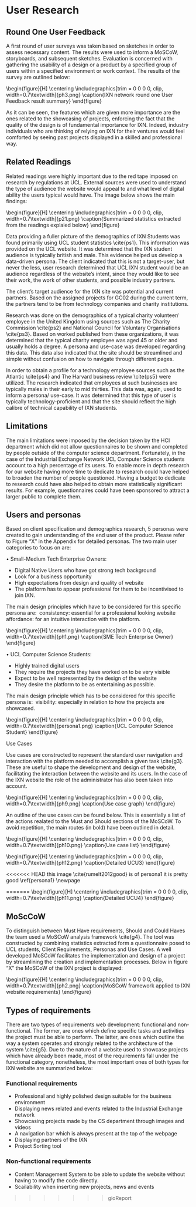 
# User Research

## Round One User Feedback
A first round of user surveys was taken based on sketches in order to assess necessary content. The results were used to inform a MoSCoW, storyboards, and subsequent sketches. Evaluation is concerned with gathering the usability of a design or a product by a specified group of users within a specified environment or work context. The results of the survey are outlined below:

\begin{figure}[H]
      \centering
      \includegraphics[trim = 0 0 0 0, clip, width=0.7\textwidth]{ph3.png}
      \caption{IXN network round one User Feedback result summary}
 \end{figure}

 As it can be seen, the features which are given more importance are the ones related to the showcasing of projects, enforcing the fact that the quality of the design is of fundamental importance for IXN. Indeed, industry individuals who are thinking of relying on IXN for their ventures would feel comforted by seeing past projects displayed in a skilled and professional way.

## Related Readings

Related readings were highly important due to the red tape imposed on research by regulations at UCL. External sources were used to understand the type of audience the website would appeal to and what level of digital ability the users typical would have. The image below shows the main findings:

\begin{figure}[H]
      \centering
      \includegraphics[trim = 0 0 0 0, clip, width=0.7\textwidth]{p21.png}
      \caption{Summarized statistics extracted from the readings explaied below}
 \end{figure}

Data providing a fuller picture of the demographics of IXN Students was found primarily using UCL student statistics \cite{ps1}. This information was provided on the UCL website. It was determined that the IXN student audience is typically british and male. This evidence helped us develop a data-driven persona. The client indicated that this is not a target-user, but never the less, user research determined that UCL IXN student would be an audience regardless of the website’s intent, since they would like to see their work, the work of other students, and possible industry partners.

The client’s target audience for the IXN site was potential and current partners. Based on the assigned projects for GC02 during the current term, the partners tend to be from technology companies and charity institutions.

Research was done on the demographics of a typical charity volunteer/ employee in the United Kingdom using sources such as The Charity Commission \cite{ps2} and National Council for Voluntary Organisations \cite{ps3}. Based on worked published from these organizations, it was determined that the typical charity employee was aged 45 or older and usually holds a degree. A persona and use-case was developed regarding this data. This data also indicated that the site should be streamlined and simple without confusion on how to navigate through different pages.

In order to obtain a profile for a technology employee sources such as the Atlantic \cite{ps4} and The Harvard business review \cite{ps5} were utilized. The research indicated that employees at such businesses are typically males in their early to mid thirties. This data was, again, used to inform a persona/ use-case. It was determined that this type of user is typically technology-proficient and that the site should reflect the high calibre of technical capability of IXN students.

## Limitations

The main limitations were imposed by the decision taken by the HCI department which did not allow questionnaires to be shown and completed by people outside of the computer science department. Fortunately, in the case of the Industrial Exchange Network UCL Computer Science students account to a high percentage of its users.  To enable more in depth research for our website having more time to dedicate to research could have helped to broaden the number of people questioned. Having a budget to dedicate to research could have also helped to obtain more statistically significant results. For example, questionnaires could have been sponsored to attract a larger public to complete them.

## Users and personas

Based on client specification and demographics research, 5 personas were created to gain understanding of the end user of the product. Please refer to Figure “X” in the Appendix for detailed personas. The two main user categories to focus on are: ​

• Small-Medium Tech Enterprise Owners: ​
-	Digital Native Users who have got strong tech background​
-	Look for a business opportunity​
-	High expectations from design and quality of website​
-	The platform has to appear professional for them to be incentivised to join IXN​.

The main design principles which have to be considered for this specific persona are: ​
consistency: essential for a professional looking website​
affordance: for an intuitive interaction with the platform. ​

\begin{figure}[H]
      \centering
      \includegraphics[trim = 0 0 0 0, clip, width=0.7\textwidth]{ph1.png}
      \caption{SME Tech Enterprise Owner}
\end{figure}

• UCL Computer Science Students: ​
-	Highly trained digital users​
-	They require the projects they have worked on to be very visible​
-	Expect to be well represented by the design of the website​
-	They desire the platform to be as entertaining as possible. ​

The main design principle which has to be considered for this specific persona is: ​
visibility: especially in relation to how the projects are showcased. ​

\begin{figure}[H]
      \centering
      \includegraphics[trim = 0 0 0 0, clip, width=0.7\textwidth]{persona1.png}
      \caption{UCL Computer Science Student}
\end{figure}

Use Cases

Use cases are constructed to represent the standard user navigation and interaction with the platform needed to accomplish a given task \cite{g3}. These are useful to shape the development and design of the website, facilitating the interaction between the website and its users. In the case of the IXN website the role of the administrator has also been taken into account. 

\begin{figure}[H]
      \centering
      \includegraphics[trim = 0 0 0 0, clip, width=0.7\textwidth]{ph9.png}
      \caption{Use case graph}
\end{figure}

An outline of the use cases can be found below. This is essentially a list of the actions realated to the Must and Should sections of the MoSCoW.  To avoid repetition, the main routes (in bold) have been outlined in detail.

\begin{figure}[H]
      \centering
      \includegraphics[trim = 0 0 0 0, clip, width=0.7\textwidth]{ph10.png}
      \caption{Use case list}
 \end{figure}

\begin{figure}[H]
      \centering
      \includegraphics[trim = 0 0 0 0, clip, width=0.7\textwidth]{ph12.png}
      \caption{Detailed UCU3}
 \end{figure}

<<<<<<< HEAD
 this image \cite{rumelt2012good} is of persona1 it is pretty good \ref{persona1}
 \newpage
 
=======
\begin{figure}[H]
      \centering
      \includegraphics[trim = 0 0 0 0, clip, width=0.7\textwidth]{ph11.png}
      \caption{Detailed UCU4}
 \end{figure}

## MoScCoW 

To distinguish between Must Have requirements, Should and Could Haves the team used a MoSCoW analysis framework \cite{g4}. The tool was constructed by combining statistics extracted form a questionnaire posed to UCL students,  Client Requirements, Personas and Use Cases. A well developed MoSCoW facilitates the implementation and design of a project by streamlining the creation and implementation processes. Below in figure “X” the MoSCoW of the IXN project is displayed:

\begin{figure}[H]
      \centering
      \includegraphics[trim = 0 0 0 0, clip, width=0.7\textwidth]{ph2.png}
      \caption{MoSCoW framework applied to IXN website requirements}
 \end{figure}

## Types of requirements 
There are two types of requirements web development: functional and non-functional. The former, are ones which define specific tasks and activities the project must be able to perform. The latter, are ones which outline the way a system operates and strongly related to the architecture of the system \cite{g5}. Due to the nature of a website used to showcase projects which have already been made, most of the requirements fall under the functional category, nonetheless, the most important ones of both types for IXN website are summarized below:

### Functional requirements
-	Professional and highly polished design suitable for the business environment
-	Displaying news related  and events related to the Industrial Exchange network 
-	Showcasing projects made by the CS department through images and videos 
-	A navigation bar which is always present at the top of the webpage
-	Displaying partners of the IXN
-	Project Sorting tool 

### Non-functional requirements
-	Content Management System to be able to update the website without having to modify the code directly.
-	Scailability when inserting new projects, news and events

>>>>>>> gioReport
